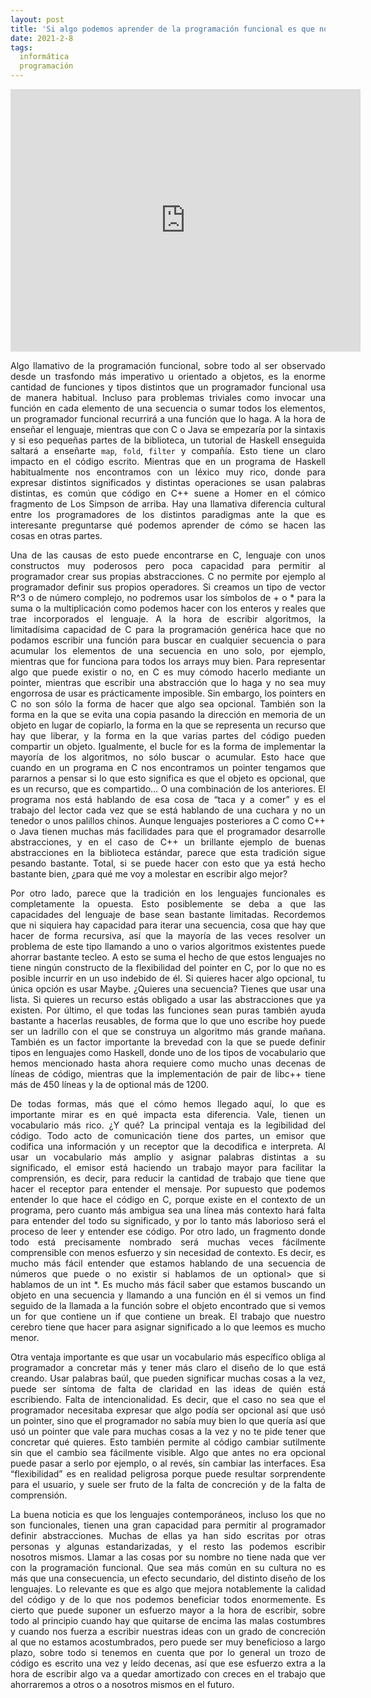 ```yaml
---
layout: post
title: 'Si algo podemos aprender de la programación funcional es que nos falta vocabulario'
date: 2021-2-8
tags:
  informática
  programación
---
```

<iframe width="560" height="420" src="https://www.youtube.com/embed/_XT73wdYFPA" frameborder="0" allow="accelerometer; autoplay; clipboard-write; encrypted-media; gyroscope; picture-in-picture" allowfullscreen></iframe>

<p style='text-align: justify;'>Algo llamativo de la programación funcional, sobre todo al ser observado desde un trasfondo más imperativo u orientado a objetos, es la enorme cantidad de funciones y tipos distintos que un programador funcional usa de manera habitual. Incluso para problemas triviales como invocar una función en cada elemento de una secuencia o sumar todos los elementos, un programador funcional recurrirá a una función que lo haga. A la hora de enseñar el lenguaje, mientras que con C o Java se empezaría por la sintaxis y si eso pequeñas partes de la biblioteca, un tutorial de Haskell enseguida saltará a enseñarte <code>map</code>, <code>fold</code>, <code>filter</code> y compañía. Esto tiene un claro impacto en el código escrito. Mientras que en un programa de Haskell habitualmente nos encontramos con un léxico muy rico, donde para expresar distintos significados y distintas operaciones se usan palabras distintas, es común que código en C++ suene a Homer en el cómico fragmento de Los Simpson de arriba. Hay una llamativa diferencia cultural entre los programadores de los distintos paradigmas ante la que es interesante preguntarse qué podemos aprender de cómo se hacen las cosas en otras partes.</p>

<p style='text-align: justify;'>Una de las causas de esto puede encontrarse en C, lenguaje con unos constructos muy poderosos pero poca capacidad para permitir al programador crear sus propias abstracciones. C no permite por ejemplo al programador definir sus propios operadores. Si creamos un tipo de vector R^3 o de número complejo, no podremos usar los símbolos de + o * para la suma o la multiplicación como podemos hacer con los enteros y reales que trae incorporados el lenguaje. A la hora de escribir algoritmos, la limitadísima capacidad de C para la programación genérica hace que no podamos escribir una función para buscar en cualquier secuencia o para acumular los elementos de una secuencia en uno solo, por ejemplo, mientras que for funciona para todos los arrays muy bien. Para representar algo que puede existir o no, en C es muy cómodo hacerlo mediante un pointer, mientras que escribir una abstracción que lo haga y no sea muy engorrosa de usar es prácticamente imposible. Sin embargo, los pointers en C no son sólo la forma de hacer que algo sea opcional. También son la forma en la que se evita una copia pasando la dirección en memoria de un objeto en lugar de copiarlo, la forma en la que se representa un recurso que hay que liberar, y la forma en la que varias partes del código pueden compartir un objeto. Igualmente, el bucle for es la forma de implementar la mayoría de los algoritmos, no sólo buscar o acumular. Esto hace que cuando en un programa en C nos encontramos un pointer tengamos que pararnos a pensar si lo que esto significa es que el objeto es opcional, que es un recurso, que es compartido… O una combinación de los anteriores. El programa nos está hablando de esa cosa de “taca y a comer” y es el trabajo del lector cada vez que se está hablando de una cuchara y no un tenedor o unos palillos chinos. Aunque lenguajes posteriores a C como C++ o Java tienen muchas más facilidades para que el programador desarrolle abstracciones, y en el caso de C++ un brillante ejemplo de buenas abstracciones en la biblioteca estándar, parece que esta tradición sigue pesando bastante. Total, si se puede hacer con esto que ya está hecho bastante bien, ¿para qué me voy a molestar en escribir algo mejor?</p>

<p style='text-align: justify;'>Por otro lado, parece que la tradición en los lenguajes funcionales es completamente la opuesta. Esto posiblemente se deba a que las capacidades del lenguaje de base sean bastante limitadas. Recordemos que ni siquiera hay capacidad para iterar una secuencia, cosa que hay que hacer de forma recursiva, así que la mayoría de las veces resolver un problema de este tipo llamando a uno o varios algoritmos existentes puede ahorrar bastante tecleo. A esto se suma el hecho de que estos lenguajes no tiene ningún constructo de la flexibilidad del pointer en C, por lo que no es posible incurrir en un uso indebido de él. Si quieres hacer algo opcional, tu única opción es usar Maybe. ¿Quieres una secuencia? Tienes que usar una lista. Si quieres un recurso estás obligado a usar las abstracciones que ya existen. Por último, el que todas las funciones sean puras también ayuda bastante a hacerlas reusables, de forma que lo que uno escribe hoy puede ser un ladrillo con el que se construya un algoritmo más grande mañana. También es un factor importante la brevedad con la que se puede definir tipos en lenguajes como Haskell, donde uno de los tipos de vocabulario que hemos mencionado hasta ahora requiere como mucho unas decenas de líneas de código, mientras que la implementación de pair de libc++ tiene más de 450 líneas y la de optional más de 1200.</p>

<p style='text-align: justify;'>De todas formas, más que el cómo hemos llegado aquí, lo que es importante mirar es en qué impacta esta diferencia. Vale, tienen un vocabulario más rico. ¿Y qué? La principal ventaja es la legibilidad del código. Todo acto de comunicación tiene dos partes, un emisor que codifica una información y un receptor que la decodifica e interpreta. Al usar un vocabulario más amplio y asignar palabras distintas a su significado, el emisor está haciendo un trabajo mayor para facilitar la comprensión, es decir, para reducir la cantidad de trabajo que tiene que hacer el receptor para entender el mensaje. Por supuesto que podemos entender lo que hace el código en C, porque existe en el contexto de un programa, pero cuanto más ambigua sea una línea más contexto hará falta para entender del todo su significado, y por lo tanto más laborioso será el proceso de leer y entender ese código. Por otro lado, un fragmento donde todo está precisamente nombrado será muchas veces fácilmente comprensible con menos esfuerzo y sin necesidad de contexto. Es decir, es mucho más fácil entender que estamos hablando de una secuencia de números que puede o no existir si hablamos de un optional<vector<int>> que si hablamos de un int *. Es mucho más fácil saber que estamos buscando un objeto en una secuencia y llamando a una función en él si vemos un find seguido de la llamada a la función sobre el objeto encontrado que si vemos un for que contiene un if que contiene un break. El trabajo que nuestro cerebro tiene que hacer para asignar significado a lo que leemos es mucho menor.</p>

<p style='text-align: justify;'>Otra ventaja importante es que usar un vocabulario más específico obliga al programador a concretar más y tener más claro el diseño de lo que está creando. Usar palabras baúl, que pueden significar muchas cosas a la vez, puede ser síntoma de falta de claridad en las ideas de quién está escribiendo. Falta de intencionalidad. Es decir, que el caso no sea que el programador necesitaba expresar que algo podía ser opcional así que usó un pointer, sino que el programador no sabía muy bien lo que quería así que usó un pointer que vale para muchas cosas a la vez y no te pide tener que concretar qué quieres. Esto también permite al código cambiar sutilmente sin que el cambio sea fácilmente visible. Algo que antes no era opcional puede pasar a serlo por ejemplo, o al revés, sin cambiar las interfaces. Esa “flexibilidad” es en realidad peligrosa porque puede resultar sorprendente para el usuario, y suele ser fruto de la falta de concreción y de la falta de comprensión.</p>

<p style='text-align: justify;'>La buena noticia es que los lenguajes contemporáneos, incluso los que no son funcionales, tienen una gran capacidad para permitir al programador definir abstracciones. Muchas de ellas ya han sido escritas por otras personas y algunas estandarizadas, y el resto las podemos escribir nosotros mismos. Llamar a las cosas por su nombre no tiene nada que ver con la programación funcional. Que sea más común en su cultura no es más que una consecuencia, un efecto secundario, del distinto diseño de los lenguajes. Lo relevante es que es algo que mejora notablemente la calidad del código y de lo que nos podemos beneficiar todos enormemente. Es cierto que puede suponer un esfuerzo mayor a la hora de escribir, sobre todo al principio cuando hay que quitarse de encima las malas costumbres y cuando nos fuerza a escribir nuestras ideas con un grado de concreción al que no estamos acostumbrados, pero puede ser muy beneficioso a largo plazo, sobre todo si tenemos en cuenta que por lo general un trozo de código es escrito una vez y leído decenas, así que ese esfuerzo extra a la hora de escribir algo va a quedar amortizado con creces en el trabajo que ahorraremos a otros o a nosotros mismos en el futuro.</p>
